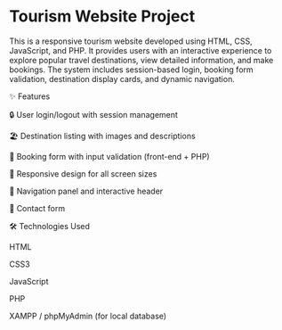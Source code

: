 # Tourism Website Project
This is a responsive tourism website developed using HTML, CSS, JavaScript, and PHP. It provides users with an interactive experience to explore popular travel destinations, view detailed information, and make bookings. The system includes session-based login, booking form validation, destination display cards, and dynamic navigation.

✨ Features

  🔒 User login/logout with session management
  
  🏖️ Destination listing with images and descriptions
  
  📝 Booking form with input validation (front-end + PHP)
  
  📱 Responsive design for all screen sizes
  
  🧭 Navigation panel and interactive header
  
  💬 Contact form

🛠️ Technologies Used

  HTML
	
  CSS3
	
  JavaScript
	
  PHP
	
  XAMPP / phpMyAdmin (for local database)
